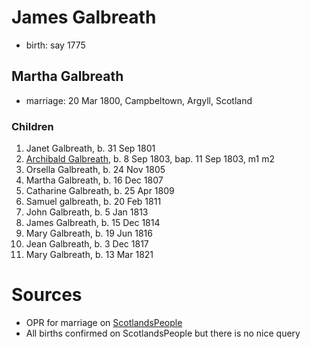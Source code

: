 # James Galbreath

- birth: say 1775

## Martha Galbreath

- marriage: 20 Mar 1800, Campbeltown, Argyll, Scotland

### Children

1. Janet Galbreath, b. 31 Sep 1801
2. [Archibald Galbreath](galbreath-archibald-1803.md), b. 8 Sep 1803, bap. 11 Sep 1803, m1 m2
3. Orsella Galbreath, b. 24 Nov 1805
4. Martha Galbreath, b. 16 Dec 1807
4. Catharine Galbreath, b. 25 Apr 1809
5. Samuel galbreath, b. 20 Feb 1811
5. John Galbreath, b. 5 Jan 1813
6. James Galbreath, b. 15 Dec 1814
7. Mary Galbreath, b. 19 Jun 1816
8. Jean Galbreath, b. 3 Dec 1817
9. Mary Galbreath, b. 13 Mar 1821

# Sources

- OPR for marriage on [ScotlandsPeople]()
- All births confirmed on ScotlandsPeople but there is no nice query

